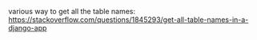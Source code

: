 various way to get all the table names: https://stackoverflow.com/questions/1845293/get-all-table-names-in-a-django-app
